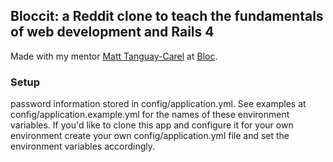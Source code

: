 ## Bloccit: a Reddit clone to teach the fundamentals of web development and Rails 4

Made with my mentor [Matt
Tanguay-Carel](http://about.me/matthieu.tanguay.carel) at [Bloc](http://bloc.io).

### Setup
password information stored in config/application.yml. See examples at config/application.example.yml for the names of these environment variables. If you'd like to clone this app and configure it for your own environment create your own config/application.yml file and set the environment variables accordingly.
